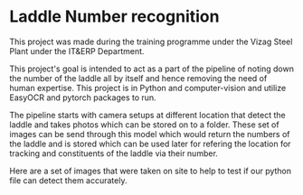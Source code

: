 # Laddle Number recognition

This project was made during the training programme under the Vizag Steel Plant under the IT&ERP Department.

This project's goal is intended to act as a part of the pipeline of noting down the number of the laddle all by itself and hence removing the need of human expertise. This project is in Python and computer-vision and utilize EasyOCR and pytorch packages to run.

The pipeline starts with camera setups at different location that detect the laddle and takes photos which can be stored on to a folder. These set of images can be send through this model which would return the numbers of the laddle and is stored which can be used later for refering the location for tracking and constituents of the laddle via their number.

Here are a set of images that were taken on site to help to test if our python file can detect them accurately.
